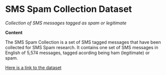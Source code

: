 # SMS Spam Collection Dataset #

*Collection of SMS messages tagged as spam or legitimate*


**Content**

The SMS Spam Collection is a set of SMS tagged messages that have been collected for SMS Spam research. It contains one set of SMS messages in English of 5,574 messages, tagged acording being ham (legitimate) or spam.

[Here is a link to the dataset](https://www.kaggle.com/uciml/sms-spam-collection-dataset)
